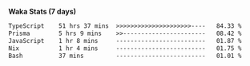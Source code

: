 
<b>Waka Stats (7 days)</b>

<!--START_SECTION:waka-->

```txt
TypeScript    51 hrs 37 mins  >>>>>>>>>>>>>>>>>>>>>----   84.33 %
Prisma        5 hrs 9 mins    >>-----------------------   08.42 %
JavaScript    1 hr 8 mins     -------------------------   01.87 %
Nix           1 hr 4 mins     -------------------------   01.75 %
Bash          37 mins         -------------------------   01.01 %
```

<!--END_SECTION:waka-->

